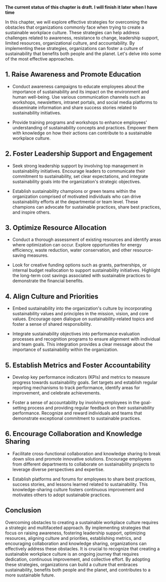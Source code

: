 **The current status of this chapter is draft. I will finish it later when I have time**

In this chapter, we will explore effective strategies for overcoming the obstacles that organizations commonly face when trying to create a sustainable workplace culture. These strategies can help address challenges related to awareness, resistance to change, leadership support, limited resources, organizational culture, and accountability. By implementing these strategies, organizations can foster a culture of sustainability that benefits both people and the planet. Let's delve into some of the most effective approaches.

**1. Raise Awareness and Promote Education**
--------------------------------------------

* Conduct awareness campaigns to educate employees about the importance of sustainability and its impact on the environment and human well-being. Use various communication channels such as workshops, newsletters, intranet portals, and social media platforms to disseminate information and share success stories related to sustainability initiatives.

* Provide training programs and workshops to enhance employees' understanding of sustainability concepts and practices. Empower them with knowledge on how their actions can contribute to a sustainable workplace culture.

**2. Foster Leadership Support and Engagement**
-----------------------------------------------

* Seek strong leadership support by involving top management in sustainability initiatives. Encourage leaders to communicate their commitment to sustainability, set clear expectations, and integrate sustainability goals into the organization's strategic objectives.

* Establish sustainability champions or green teams within the organization comprised of motivated individuals who can drive sustainability efforts at the departmental or team level. These champions can advocate for sustainable practices, share best practices, and inspire others.

**3. Optimize Resource Allocation**
-----------------------------------

* Conduct a thorough assessment of existing resources and identify areas where optimization can occur. Explore opportunities for energy efficiency, waste reduction, water conservation, and other resource-saving measures.

* Look for creative funding options such as grants, partnerships, or internal budget reallocation to support sustainability initiatives. Highlight the long-term cost savings associated with sustainable practices to demonstrate the financial benefits.

**4. Align Culture and Priorities**
-----------------------------------

* Embed sustainability into the organization's culture by incorporating sustainability values and principles in the mission, vision, and core values. Encourage open dialogue on sustainability-related topics and foster a sense of shared responsibility.

* Integrate sustainability objectives into performance evaluation processes and recognition programs to ensure alignment with individual and team goals. This integration provides a clear message about the importance of sustainability within the organization.

**5. Establish Metrics and Foster Accountability**
--------------------------------------------------

* Develop key performance indicators (KPIs) and metrics to measure progress towards sustainability goals. Set targets and establish regular reporting mechanisms to track performance, identify areas for improvement, and celebrate achievements.

* Foster a sense of accountability by involving employees in the goal-setting process and providing regular feedback on their sustainability performance. Recognize and reward individuals and teams that demonstrate exceptional commitment to sustainable practices.

**6. Encourage Collaboration and Knowledge Sharing**
----------------------------------------------------

* Facilitate cross-functional collaboration and knowledge sharing to break down silos and promote innovative solutions. Encourage employees from different departments to collaborate on sustainability projects to leverage diverse perspectives and expertise.

* Establish platforms and forums for employees to share best practices, success stories, and lessons learned related to sustainability. This knowledge-sharing culture fosters continuous improvement and motivates others to adopt sustainable practices.

**Conclusion**
--------------

Overcoming obstacles to creating a sustainable workplace culture requires a strategic and multifaceted approach. By implementing strategies that focus on raising awareness, fostering leadership support, optimizing resources, aligning culture and priorities, establishing metrics, and encouraging collaboration and knowledge sharing, organizations can effectively address these obstacles. It is crucial to recognize that creating a sustainable workplace culture is an ongoing journey that requires dedication, continuous improvement, and collective effort. By adopting these strategies, organizations can build a culture that embraces sustainability, benefits both people and the planet, and contributes to a more sustainable future.
